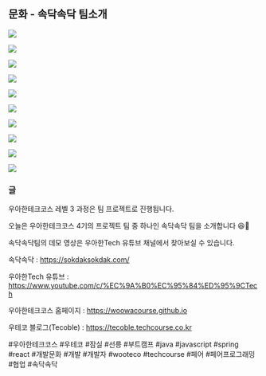 ## 문화 - 속닥속닥 팀소개


![](001.png)

![](002.png)

![](003.png)

![](004.png)

![](005.png)

![](006.png)

![](007.png)

![](008.png)

![](009.png)

![](010.png)

### 글

우아한테크코스 레벨 3 과정은 팀 프로젝트로 진행됩니다.

오늘은 우아한테크코스 4기의 프로젝트 팀 중 하나인 속닥속닥 팀을 소개합니다 😆👏

속닥속닥팀의 데모 영상은 우아한Tech 유튜브 채널에서 찾아보실 수 있습니다.

속닥속닥 : https://sokdaksokdak.com/

우아한Tech 유튜브 : https://www.youtube.com/c/%EC%9A%B0%EC%95%84%ED%95%9CTech

우아한테크코스 홈페이지 : https://woowacourse.github.io

우테코 블로그(Tecoble) : https://tecoble.techcourse.co.kr

#우아한테크코스 #우테코 #잠실 #선릉 #부트캠프 #java #javascript #spring #react #개발문화 #개발 #개발자 #wooteco #techcourse #페어 #페어프로그래밍 #협업 #속닥속닥

